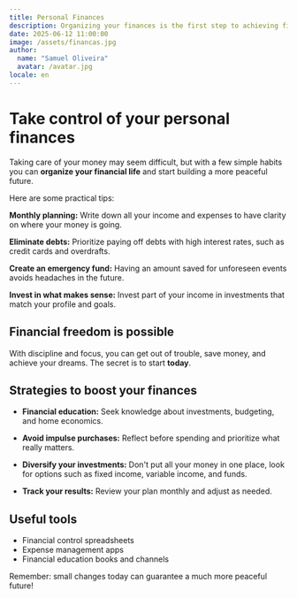 ```yaml
---
title: Personal Finances
description: Organizing your finances is the first step to achieving financial freedom. With small changes in your daily life, you can save and invest better.
date: 2025-06-12 11:00:00
image: /assets/financas.jpg
author:
  name: "Samuel Oliveira"
  avatar: /avatar.jpg
locale: en
---
```


# Take control of your personal finances

Taking care of your money may seem difficult, but with a few simple habits you can **organize your financial life** and start building a more peaceful future.

Here are some practical tips:

**Monthly planning:** Write down all your income and expenses to have clarity on where your money is going.

**Eliminate debts:** Prioritize paying off debts with high interest rates, such as credit cards and overdrafts.

**Create an emergency fund:** Having an amount saved for unforeseen events avoids headaches in the future.

**Invest in what makes sense:** Invest part of your income in investments that match your profile and goals.

## Financial freedom is possible

With discipline and focus, you can get out of trouble, save money, and achieve your dreams. The secret is to start **today**.

## Strategies to boost your finances

- **Financial education:** Seek knowledge about investments, budgeting, and home economics.

- **Avoid impulse purchases:** Reflect before spending and prioritize what really matters.

- **Diversify your investments:** Don't put all your money in one place, look for options such as fixed income, variable income, and funds.

- **Track your results:** Review your plan monthly and adjust as needed.

## Useful tools

- Financial control spreadsheets
- Expense management apps
- Financial education books and channels

Remember: small changes today can guarantee a much more peaceful future!
